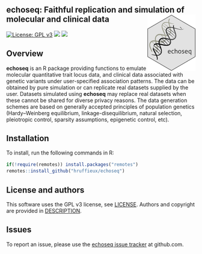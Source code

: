 <!-- README.md is generated from README.Rmd. Please edit that file -->
<!-- First time: run usethis::use_readme_rmd() to create a pre-commit hook that 
prevents from committing if the README.Rmd has changed, but has not been 
re-knitted to generate an updated README.md -->

## echoseq: Faithful replication and simulation of molecular and clinical data <img src="man/figures/echoseq_logo.png" align="right" height="150"/>

<!-- Run for the R CMD checks, run usethis::use_github_actions() to set up the pipeline, possibly modify the .yaml file and then: -->
<!-- [![](https://travis-ci.org/hruffieux/echoseq.svg?branch=master)](https://travis-ci.org/hruffieux/echoseq) -->
<!-- [![R build status](https://github.com/hruffieux/echoseq/workflows/R-CMD-check/badge.svg)](https://github.com/hruffieux/echoseq/actions)  -->

[![License: GPL
v3](https://img.shields.io/badge/license-GPL%20v3-blue.svg)](https://www.gnu.org/licenses/gpl-3.0)
[![](https://img.shields.io/badge/devel%20version-0.3.2-blue.svg)](https://github.com/hruffieux/echoseq)
[![](https://img.shields.io/github/languages/code-size/hruffieux/echoseq.svg)](https://github.com/hruffieux/echoseq)

## Overview

**echoseq** is an R package providing functions to emulate molecular
quantitative trait locus data, and clinical data associated with genetic
variants under user-specified association patterns. The data can be
obtained by pure simulation or can replicate real datasets supplied by
the user. Datasets simulated using **echoseq** may replace real datasets
when these cannot be shared for diverse privacy reasons. The data
generation schemes are based on generally accepted principles of
population genetics (Hardy–Weinberg equilibrium, linkage-disequilibrium,
natural selection, pleiotropic control, sparsity assumptions, epigenetic
control, etc).

## Installation

To install, run the following commands in R:

``` r
if(!require(remotes)) install.packages("remotes")
remotes::install_github("hruffieux/echoseq")
```

## License and authors

This software uses the GPL v3 license, see [LICENSE](LICENSE). Authors
and copyright are provided in [DESCRIPTION](DESCRIPTION).

## Issues

To report an issue, please use the [echoseq issue
tracker](https://github.com/hruffieux/echoseq/issues) at github.com.
